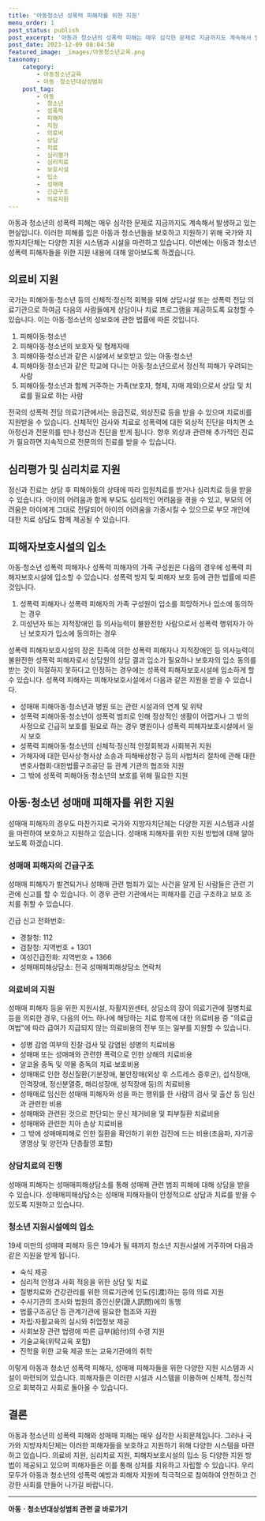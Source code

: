 ```yaml
---
title: '아동청소년 성폭력 피해자를 위한 지원'
menu_order: 1
post_status: publish
post_excerpt: '아동과 청소년의 성폭력 피해는 매우 심각한 문제로 지금까지도 계속해서 발생하고 있는 현실입니다. 이러한 피해를 입은 아동과 청소년들을 보호하고 지원하기 위해 국가와 지방자치단체는 다양한 지원 시스템과 시설을 마련하고 있습니다. 이번에는 아동과 청소년 성폭력 피해자들을 위한 지원 내용에 대해 알아보도록 하겠습니다.'
post_date: 2023-12-09 08:04:58
featured_image: _images/아동청소년교육.png
taxonomy:
    category:
        - 아동청소년교육
        - 아동ㆍ청소년대상성범죄
    post_tag:
        - 아동
        -  청소년
        -  성폭력
        -  피해자
        -  지원
        -  의료비
        -  상담
        -  치료
        -  심리평가
        -  심리치료
        -  보호시설
        -  입소
        -  성매매
        -  긴급구조
        -  의료지원
---
```



아동과 청소년의 성폭력 피해는 매우 심각한 문제로 지금까지도 계속해서 발생하고 있는 현실입니다. 이러한 피해를 입은 아동과 청소년들을 보호하고 지원하기 위해 국가와 지방자치단체는 다양한 지원 시스템과 시설을 마련하고 있습니다. 이번에는 아동과 청소년 성폭력 피해자들을 위한 지원 내용에 대해 알아보도록 하겠습니다.

## 의료비 지원

국가는 피해아동·청소년 등의 신체적·정신적 회복을 위해 상담시설 또는 성폭력 전담 의료기관으로 하여금 다음의 사람들에게 상담이나 치료 프로그램을 제공하도록 요청할 수 있습니다. 이는 아동·청소년의 성보호에 관한 법률에 따른 것입니다.

1. 피해아동·청소년
2. 피해아동·청소년의 보호자 및 형제자매
3. 피해아동·청소년과 같은 시설에서 보호받고 있는 아동·청소년
4. 피해아동·청소년과 같은 학교에 다니는 아동·청소년으로서 정신적 피해가 우려되는 사람
5. 피해아동·청소년과 함께 거주하는 가족(보호자, 형제, 자매 제외)으로서 상담 및 치료를 필요로 하는 사람

전국의 성폭력 전담 의료기관에서는 응급진료, 외상진료 등을 받을 수 있으며 치료비를 지원받을 수 있습니다. 신체적인 검사와 치료로 성폭력에 대한 외상적 진단을 마치면 소아정신과 전문의를 만나 정신과 진단을 받게 됩니다. 향후 외상과 관련해 추가적인 진료가 필요하면 지속적으로 전문의의 진료를 받을 수 있습니다.

## 심리평가 및 심리치료 지원

정신과 진료는 상담 후 피해아동의 상태에 따라 입원치료를 받거나 심리치료 등을 받을 수 있습니다. 아이의 어려움과 함께 부모도 심리적인 어려움을 겪을 수 있고, 부모의 어려움은 아이에게 그대로 전달되어 아이의 어려움을 가중시킬 수 있으므로 부모 개인에 대한 치료 상담도 함께 제공될 수 있습니다.

## 피해자보호시설의 입소

아동·청소년 성폭력 피해자나 성폭력 피해자의 가족 구성원은 다음의 경우에 성폭력 피해자보호시설에 입소할 수 있습니다. 성폭력 방지 및 피해자 보호 등에 관한 법률에 따른 것입니다.

1. 성폭력 피해자나 성폭력 피해자의 가족 구성원이 입소를 희망하거나 입소에 동의하는 경우
2. 미성년자 또는 지적장애인 등 의사능력이 불완전한 사람으로서 성폭력 행위자가 아닌 보호자가 입소에 동의하는 경우

성폭력 피해자보호시설의 장은 친족에 의한 성폭력 피해자나 지적장애인 등 의사능력이 불완전한 성폭력 피해자로서 상담원의 상담 결과 입소가 필요하나 보호자의 입소 동의를 받는 것이 적절하지 못하다고 인정하는 경우에는 성폭력 피해자보호시설에 입소하게 할 수 있습니다. 성폭력 피해자는 피해자보호시설에서 다음과 같은 지원을 받을 수 있습니다.

- 성매매 피해아동·청소년과 병원 또는 관련 시설과의 연계 및 위탁
- 성폭력 피해아동·청소년이 성폭력 범죄로 인해 정상적인 생활이 어렵거나 그 밖의 사정으로 긴급히 보호를 필요로 하는 경우 병원이나 성폭력 피해자보호시설에서 일시 보호
- 성폭력 피해아동·청소년의 신체적·정신적 안정회복과 사회복귀 지원
- 가해자에 대한 민사상·형사상 소송과 피해배상청구 등의 사법처리 절차에 관해 대한변호사협회·대한법률구조공단 등 관계 기관의 협조와 지원
- 그 밖에 성폭력 피해아동·청소년의 보호를 위해 필요한 지원


## 아동·청소년 성매매 피해자를 위한 지원

성매매 피해자의 경우도 마찬가지로 국가와 지방자치단체는 다양한 지원 시스템과 시설을 마련하여 보호하고 지원하고 있습니다. 성매매 피해자를 위한 지원 방법에 대해 알아보도록 하겠습니다.

### 성매매 피해자의 긴급구조

성매매 피해자가 발견되거나 성매매 관련 범죄가 있는 사건을 알게 된 사람들은 관련 기관에 신고를 할 수 있습니다. 이 경우 관련 기관에서는 피해자를 긴급 구조하고 보호 조치를 취할 수 있습니다.

긴급 신고 전화번호:
- 경찰청: 112
- 검찰청: 지역번호 + 1301
- 여성긴급전화: 지역번호 + 1366
- 성매매피해상담소: 전국 성매매피해상담소 연락처

### 의료비의 지원

성매매 피해자 등을 위한 지원시설, 자활지원센터, 상담소의 장이 의료기관에 질병치료 등을 의뢰한 경우, 다음의 어느 하나에 해당하는 치료 항목에 대한 의료비용 중 "의료급여법"에 따라 급여가 지급되지 않는 의료비용의 전부 또는 일부를 지원할 수 있습니다.

- 성병 감염 여부의 진찰·검사 및 감염된 성병의 치료비용
- 성매매 또는 성매매와 관련한 폭력으로 인한 상해의 치료비용
- 알코올 중독 및 약물 중독의 치료·보호비용
- 성매매로 인한 정신질환(기분장애, 불안장애(외상 후 스트레스 증후군), 섭식장애, 인격장애, 정신분열증, 해리성장애, 성적장애 등)의 치료비용
- 성매매로 임신한 성매매 피해자와 성을 파는 행위를 한 사람의 검사 및 출산 등 임신과 관련한 비용
- 성매매와 관련된 것으로 판단되는 문신 제거비용 및 피부질환 치료비용
- 성매매와 관련한 치아 손상 치료비용
- 그 밖에 성매매피해로 인한 질환을 확인하기 위한 검진에 드는 비용(초음파, 자기공명영상 및 양전자 단층촬영 포함)

### 상담치료의 진행

성매매 피해자는 성매매피해상담소를 통해 성매매 관련 범죄 피해에 대해 상담을 받을 수 있습니다. 성매매피해상담소는 성매매 피해자들이 안정적으로 상담과 치료를 받을 수 있도록 지원하고 있습니다.

### 청소년 지원시설에의 입소

19세 미만의 성매매 피해자 등은 19세가 될 때까지 청소년 지원시설에 거주하며 다음과 같은 지원을 받게 됩니다.

- 숙식 제공
- 심리적 안정과 사회 적응을 위한 상담 및 치료
- 질병치료와 건강관리를 위한 의료기관에 인도(引渡)하는 등의 의료 지원
- 수사기관의 조사와 법원의 증인신문(證人訊問)에의 동행
- 법률구조공단 등 관계기관에 필요한 협조와 지원
- 자립·자활교육의 실시와 취업정보 제공
- 사회보장 관련 법령에 따른 급부(給付)의 수령 지원
- 기술교육(위탁교육 포함)
- 진학을 위한 교육 제공 또는 교육기관에의 취학

이렇게 아동과 청소년 성폭력 피해자, 성매매 피해자들을 위한 다양한 지원 시스템과 시설이 마련되어 있습니다. 피해자들은 이러한 시설과 시스템을 이용하며 신체적, 정신적으로 회복하고 사회로 돌아올 수 있습니다.

## 결론

아동과 청소년의 성폭력 피해와 성매매 피해는 매우 심각한 사회문제입니다. 그러나 국가와 지방자치단체는 이러한 피해자들을 보호하고 지원하기 위해 다양한 시스템을 마련하고 있습니다. 의료비 지원, 심리치료 지원, 피해자보호시설의 입소 등 다양한 지원 방법이 제공되고 있으며 피해자들은 이를 통해 상처를 치유하고 자립할 수 있습니다. 우리 모두가 아동과 청소년의 성폭력 예방과 피해자 지원에 적극적으로 참여하여 안전하고 건강한 사회를 만들어 나가길 바랍니다.
<!-- wp:separator -->
<hr class="wp-block-separator has-alpha-channel-opacity"/>
<!-- /wp:separator -->

<!-- wp:group {"backgroundColor":"base","layout":{"type":"constrained"}} -->
<div class="wp-block-group has-base-background-color has-background"><!-- wp:paragraph {"align":"center","fontSize":"medium"} -->
<p class="has-text-align-center has-large-font-size"><strong>아동ㆍ청소년대상성범죄 관련 글 바로가기</strong></p>
<!-- /wp:paragraph -->


<!-- wp:latest-posts
{"categories":[{"id":31838,"count":19,"description":"","link":"https://uknowlaw.com/category/%ec%95%84%eb%8f%99%e3%86%8d%ec%b2%ad%ec%86%8c%eb%85%84%eb%8c%80%ec%83%81%ec%84%b1%eb%b2%94%ec%a3%84/","name":"아동ㆍ청소년대상성범죄","slug":"아동ㆍ청소년대상성범죄","taxonomy":"category","parent":0,"meta":[],"_links":{"self":[{"href":"https://uknowlaw.com/wp-json/wp/v2/categories/31838"}],"collection":[{"href":"https://uknowlaw.com/wp-json/wp/v2/categories"}],"about":[{"href":"https://uknowlaw.com/wp-json/wp/v2/taxonomies/category"}],"wp:post_type":[{"href":"https://uknowlaw.com/wp-json/wp/v2/posts?categories=31838"}],"curies":[{"name":"wp","href":"https://api.w.org/{rel}","templated":true}]}}],"postsToShow":100,"excerptLength":28,"postLayout":"grid","columns":2,"featuredImageAlign":"left","featuredImageSizeSlug":"large","fontSize":"small"} /--></div>
<!-- /wp:group -->
